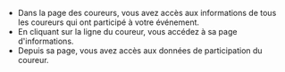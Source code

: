 - Dans la page des coureurs, vous avez accès aux informations de tous les coureurs qui ont participé à votre événement.
- En cliquant sur la ligne du coureur, vous accédez à sa page d'informations.
- Depuis sa page, vous avez accès aux données de participation du coureur.